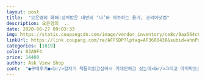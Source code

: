 ```yaml
---
layout: post 
title:  "오은영의 화해:상처받은 내면의 ‘나’와 마주하는 용기, 코리아닷컴" 
description: 오은영의  ..
date: 2020-06-27 09:03:33 
img: https://static.coupangcdn.com/image/vendor_inventory/ce8c/9aa564c69488669ac884bc76c8a6e09eefdcc24b7ddaf8ec725fb4554e42.jpg 
linkUrl: https://link.coupang.com/re/AFFSDP?lptag=AF3600438&subid=ahnPublicAsk&pageKey=169600722&itemId=485324941&vendorItemId=4227639053&traceid=V0-113-1b24de6bfcd03851 
categories: [1019] 
color: 03A9F4 
price: 14400 
author: Ask View Shop 
cont:  "●구매후기●<br/>갑자기 책들이읽고싶어서 기대안하고 샀는데<br/>그리고 마지막으로 갈 수록 그렇게 상처 받았던 어린아이인 내가 자라 성인되고 또 부모가 되었을때 자식에 대해 혹시 나처럼 자라지 않을까 하는 걱정들을 하는데 그 걱정에 대해 책에서는 자식은 나와 다른 존재라고 했던 부분이 가장 기억에 남고 그렇게 생각해야 되는게 맞다고 생각함.<br/><br/>나는 왜 이럴까 고민하던차에 우연히 이 책을 보게되면서<br/>내용은 절대 가볍지 않습니다<br/>내잘못이아니다 뭐 이런 제목들만 봐도<br/>느끼는게 많고<br/>무슨말인지 알것같아요<br/>별 생각 없이 구매해서 읽었는데 너무 좋은 도서를 만나서 기쁨.<br/><br/>선생님이 제 귓가에다가 강연하고 있는것같아요<br/>어떤분이 금방읽히는게 아깝다고 후기 썻던데<br/>역시 좋은 책입니다.<br/> 누군가를 사랑하기 위해선 나를 먼저 사랑하는게 출발인거 같아요<br/>위로받는 느낌이예요 간간히 울컥울컥합니다<br/>이 분이 유명하고 티비에서 많이 봤던분이라 그런진 몰라도<br/>이 책은 모두에게 있을 부모로 부터 상처에 대해 조금이나마 공감 받을 수 있고 또 나의 감정을 알아가는 책임.<br/><br/>읽기쉽게 간결하고 짧은 문장이라 슉슉 금방금방 읽히는데<br/>초반부는 어릴때 느꼈던 부모님들의 모습들 그리고 자식인 나에게 전달되는 약간의 트라우마 같은 기억들 그리고 그것을 성인이된 지금 어떻게 받아 드릴지 도와주는거 같음.<br/><br/>" 
---
```

